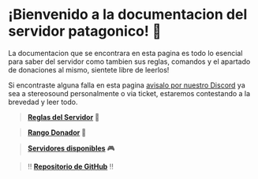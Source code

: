 # ¡Bienvenido a la documentacion del servidor patagonico! 🥤

La documentacion que se encontrara en esta pagina es todo lo esencial para saber del servidor como tambien sus reglas, comandos y el apartado de donaciones al mismo, sientete libre de leerlos!

Si encontraste alguna falla en esta pagina [avisalo por nuestro Discord](https://discord.gg/WPJuTwwCTD) ya sea a stereosound personalmente o via ticket, estaremos contestando a la brevedad y leer todo.

> **[Reglas del Servidor](info/reglas.md) 🧉**

> **[Rango Donador](info/donaciones/donaciones.md) 🧉**

> **[Servidores disponibles](info/servidores.md) 🎮**

> ‼️ **[Repositorio de GitHub](https://github.com/patagoniawarriors/docs)** ‼️
